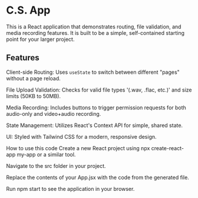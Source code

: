 # C.S. App
This is a React application that demonstrates routing, file validation, and media recording features. It is built to be a simple, self-contained starting point for your larger project.

## Features
Client-side Routing: Uses `useState` to switch between different "pages" without a page reload.

File Upload Validation: Checks for valid file types '(.wav, .flac, etc.)' and size limits (50KB to 50MB).

Media Recording: Includes buttons to trigger permission requests for both audio-only and video+audio recording.

State Management: Utilizes React's Context API for simple, shared state.

UI: Styled with Tailwind CSS for a modern, responsive design.

How to use this code
Create a new React project using npx create-react-app my-app or a similar tool.

Navigate to the src folder in your project.

Replace the contents of your App.jsx with the code from the generated file.

Run npm start to see the application in your browser.
